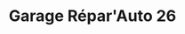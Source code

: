 ---
title: "Garage Répar'Auto 26"
url: /montelimar/garage-reparauto-26/
shop: réparation de voitures
---